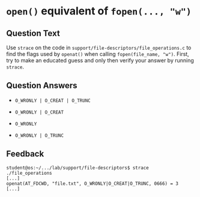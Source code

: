 # `open()` equivalent of `fopen(..., "w")`

<!-- markdownlint-disable-file MD004 -->

## Question Text

Use `strace` on the code in `support/file-descriptors/file_operations.c` to find the flags used by `openat()` when calling `fopen(file_name, "w")`.
First, try to make an educated guess and only then verify your answer by running `strace`.

## Question Answers

+ `O_WRONLY | O_CREAT | O_TRUNC`

- `O_WRONLY | O_CREAT`

- `O_WRONLY`

- `O_WRONLY | O_TRUNC`

## Feedback

```console
student@os:~/.../lab/support/file-descriptors$ strace ./file_operations
[...]
openat(AT_FDCWD, "file.txt", O_WRONLY|O_CREAT|O_TRUNC, 0666) = 3
[...]
```
